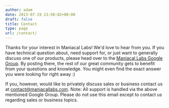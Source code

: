 ```yaml
---
author: adam
date: 2013-07-19 13:50:02+00:00
draft: false
title: Contact
type: page
url: /contact/
---
```


Thanks for your interest in Maniacal Labs! We'd love to hear from you. If you have technical question about, need support for, or just want to generally discuss one of our products, please head over to the [Maniacal Labs Google Group](https://groups.google.com/forum/#!forum/maniacal-labs-users). By posting there, the rest of our great community gets to benefit from your questions and knowledge. You might even find the exact answer you were looking for right away :)

If you, however, would like to privately discuss sales or business contact us at [contact@maniacallabs.com](mailto://contact@maniacallabs.com). Note: All support is handled via the above mentioned Google Group. Please do not use this email except to contact us regarding sales or business topics.
